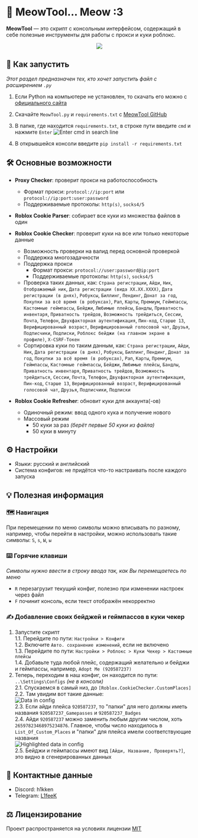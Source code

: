 # 💜 MeowTool... Meow :3

**MeowTool** — это скрипт с консольным интерфейсом, содержащий в себе полезные инструменты для работы с прокси и куки роблокс.

<p align="center">
  <img src="https://github.com/user-attachments/assets/f1a395c3-b3bf-4d9d-a33a-62a900d2baf8"/>
</p>

## 🚀 Как запустить
*Этот раздел предназначен тех, кто хочет запустить файл с расширением `.py`*
1. Если Python на компьютере не установлен, то скачать его можно c [официального сайта](https://www.python.org/)
2. Скачайте `MeowTool.py` и `requirements.txt` с [MeowTool GitHub](https://github.com/h1kken/MeowTool)
3. В папке, где находится `requirements.txt`, в строке пути введите `cmd` и нажмите `Enter`
   ![Enter cmd in search line](https://github.com/user-attachments/assets/7f7761ed-86b5-4ddf-9431-923b1434e5dd)

4. В открывшейся консоли введите `pip install -r requirements.txt`

## 🛠️ Основные возможности
- **Proxy Checker**: проверит прокси на работоспособность
  - Формат прокси: `protocol://ip:port` или `protocol://ip:port:user:password`
  - Поддерживаемые протоколы: `http(s)`, `socks4/5`

- **Roblox Cookie Parser**: собирает все куки из множества файлов в один

- **Roblox Cookie Checker**: проверит куки на все или только некоторые данные
  - Возможность проверки на валид перед основной проверкой
  - Поддержка многозадачности
  - Поддержка прокси
    - Формат прокси: `protocol://user:password@ip:port`
    - Поддерживаемые протоколы: `http(s)`, `socks4/5`
  - Проверка таких данных, как: `Страна регистрации`, `Айди`, `Ник`, `Отображаемый ник`, `Дата регистрации (вида XX.XX.XXXX)`, `Дата регистрации (в днях)`, `Робуксы`, `Биллинг`, `Пендинг`, `Донат за год`, `Покупки за всё время (в робуксах)`, `Рап`, `Карты`, `Премиум`, `Геймпассы`, `Кастомные геймпассы`, `Бейджи`, `Любимые плейсы`, `Бандлы`, `Приватность инвентаря`, `Приватность трейдов`, `Возможность трейдиться`, `Сессии`, `Почта`, `Телефон`, `Двухфакторная аутентификация`, `Пин-код`, `Старше 13`, `Верифицированный возраст`, `Верифицированный голосовой чат`, `Друзья`, `Подписчики`, `Подписки`, `Роблокс бейджи (на главном экране в профиле)`, `X-CSRF-Токен`
  - Сортировка куки по таким данным, как: `Страна регистрации`, `Айди`, `Ник`, `Дата регистрации (в днях)`, `Робуксы`, `Биллинг`, `Пендинг`, `Донат за год`, `Покупки за всё время (в робуксах)`, `Рап`, `Карты`, `Премиум`, `Геймпассы`, `Кастомные геймпассы`, `Бейджи`, `Любимые плейсы`, `Бандлы`, `Приватность инвентаря`, `Приватность трейдов`, `Возможность трейдиться`, `Сессии`, `Почта`, `Телефон`, `Двухфакторная аутентификация`, `Пин-код`, `Старше 13`, `Верифицированный возраст`, `Верифицированный голосовой чат`, `Друзья`, `Подписчики`, `Подписки`

- **Roblox Cookie Refresher**: обновит куки для аккаунта(-ов)
  - Одиночный режим: ввод одного кука и получение нового
  - Массовый режим
    - 50 куки за раз *(берёт первые 50 куки из файла)*
    - 50 куки в минуту

## ⚙️ Настройки
- Языки: русский и английский
- Система конфигов: не придётся что-то настраивать после каждого запуска

## 💡 Полезная информация

### 🗺️ Навигация
При перемещении по меню символы можно вписывать по разному, например, чтобы перейти в настройки, можно использовать такие символы: `S`, `s`, `Ы`, `ы`

### ⌨️ Горячие клавиши
*Символы нужно ввести в строку ввода так, как Вы перемещаетесь по меню*
- `R` перезагрузит текущий конфиг, полезно при изменении настроек через файл
- `F` починит консоль, если текст отображён некорректно

### ✍️ Добавление своих бейджей и геймпассов в куки чекер
1. Запустите скрипт\
  1.1. Перейдите по пути: `Настройки > Конфиги`\
  1.2. Включите `Авто. сохранение изменений`, если не включено\
  1.3. Перейдите по пути: `Настройки > Роблокс > Куки Чекер > Кастомные плейсы`\
  1.4. Добавьте туда любой плейс, содержащий желательно и бейджи и геймпассы, например, `Adopt Me (920587237)`
2. Теперь, переходим в наш конфиг, он находится по пути: `..\Settings\Configs` *(не в консоли)*\
  2.1. Спускаемся в самый низ, до `[Roblox.CookieChecker.CustomPlaces]`\
  2.2. Там увидим вот такие данные:\
       ![Data in config](https://github.com/user-attachments/assets/f6b1598f-465d-4282-9c09-0a3185a24747)\
  2.3. Если айди плейса `920587237`, то "папки" для него должны иметь названия `920587237_Gamepasses` и `920587237_Badges`\
  2.4. Айди `920587237` можно заменить любым другим числом, хоть `26597823468975234876`. Главное, чтобы число находилось в `List_Of_Custom_Places` и "папки" для плейса имели соответствующие названия\
       ![Highlighted data in config](https://github.com/user-attachments/assets/6ce03581-00a0-4e7b-89de-4fdf734e3031)\
  2.5. Бейджи и геймпассы имеют вид `[Айди, Название, Проверять?]`, это видно в сгенерированных данных

## 🔗 Контактные данные
- Discord: h1kken
- Telegram: [L1feeK](https://t.me/L1feeK)

## ⚖️ Лицензирование
Проект распространяется на условиях лицензии [MIT](https://github.com/h1kken/MeowTool/blob/main/LICENSE)
